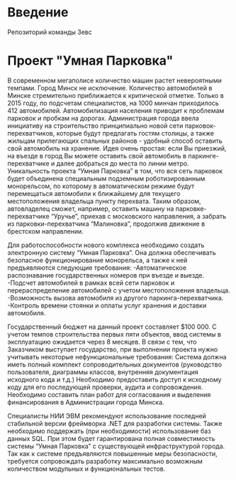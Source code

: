 # Введение
Репозиторий команды Зевс  
# Проект "Умная Парковка"  
В современном мегаполисе количество машин растет невероятными темпами. Город Минск не исключение. Количество автомобилей в Минске стремительно приближается к критической отметке. Только в 2015 году, по подсчетам специалистов, на 1000 минчан приходилось 412 автомобилей. Автомобилизация населения приводит к проблемам парковок и пробкам на дорогах.
Администрация города ввела инициативу на строительство принципиально новой сети парковок-перехватчиков, которые будут предлагать гостям столицы, а также жильцам прилегающих спальных районов - удобный способ оставить свой автомобиль на хранение. 
Идея очень простая: если Вы приезжий, на въезде в город Вы можете оставить свой автомобиль в паркинге-перехватчике и далее добраться до места по линии метро. Уникальность проекта “Умная Парковка” в том, что вся сеть парковок будет объединена специальным подземным роботизированным монорельсом, по которому в автоматическом режиме будут перемещаться автомобили к ближайшему для текущего местоположения владельца пункту перехвата. 
Таким образом, автовладелец сможет, например, оставить машину на парковке-перехватчике “Уручье”, приехав с московского направления, а забрать из парковки-перехватчика “Малиновка”, продолжив движение в брестском направлении.

Для работоспособности нового комплекса необходимо создать электронную систему “Умная Парковка”. Она должна обеспечивать безопасное функционирование монорельса, а также к ней предъявляются следующие требования:
-Автоматическое распознавание государственных номеров при въезде и выезде.
-Подсчет автомобилей в рамках всей сети парковок и перераспределение автомобилей с учетом местоположения владельца.
-Возможность вызова автомобиля из другого паркинга-перехватчика.
-Контроль времени стоянки и оплаты услуг хранения и доставки автомобиля.

Государственный бюджет на данный проект составляет $100 000. С учетом темпов строительства первых пяти объектов, ввод системы в эксплуатацию ожидается через 8 месяцев.
В связи с тем, что Заказчиком выступает государство, при выполнении проекта нужно учитывать некоторые нефункциональные требования:
Система должна иметь полный комплект сопроводительных документов (руководство пользователя, диаграммы классов, внутренняя документация исходного кода и т.д.)
Необходимо предоставить доступ к исходному коду для его последующей проверки, аудита и сопровождения.
Необходимо составить план работ для согласования и выделения финансирования в Администрации города Минска.

Специалисты НИИ ЭВМ рекомендуют использование последней стабильной версии фреймворка .NET для разработки системы. Также необходимо поддержать (при необходимости) использование баз данных SQL. При этом будет гарантирована полная совместимость системы “Умная Парковка” с существующей инфраструктурой города. Так как к системе предъявляются повышенные меры безопасности, требуется сопровождать разработку максимально возможным количеством модульных и функциональных тестов.